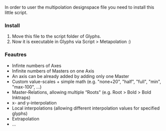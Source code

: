 In order to user the multipolation designspace file you need to install this little script.

### Install

1. Move this file to the script folder of Glyphs.
2. Now it is executable in Glyphs via Script > Metapolation :)

### Feautres
- Infinte numbers of Axes
- Infinite numbers of Masters on one Axis
- An axis can be already added by adding only one Master
- Custom value-scales + simple math (e.g. "none+20", "half", "full", "min", "max-100", ...)
- Master-Relations, allowing multiple “Roots" (e.g. Root > Bold > Bold Inktraps)
- x- and y-interpolation
- Local interpolations (allowing different interpolation values for specified glyphs)
- Extrapolation
- ...
